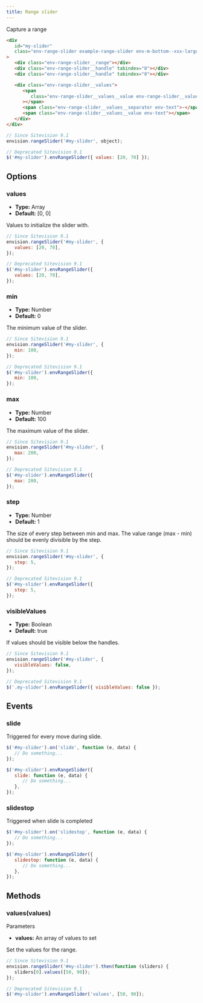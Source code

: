 ```yaml
---
title: Range slider
---
```


Capture a range

```html
<div
   id="my-slider"
   class="env-range-slider example-range-slider env-m-bottom--xxx-large"
>
   <div class="env-range-slider__range"></div>
   <div class="env-range-slider__handle" tabindex="0"></div>
   <div class="env-range-slider__handle" tabindex="0"></div>

   <div class="env-range-slider__values">
      <span
         class="env-range-slider__values__value env-range-slider__values__value--from env-text"
      ></span>
      <span class="env-range-slider__values__separator env-text">-</span>
      <span class="env-range-slider__values__value env-text"></span>
   </div>
</div>
```

```javascript
// Since Sitevision 9.1
envision.rangeSlider('#my-slider', object);

// Deprecated Sitevision 9.1
$('#my-slider').envRangeSlider({ values: [20, 70] });
```

## Options

### values

-  **Type:** Array
-  **Default:** [0, 0]

Values to initialize the slider with.

```javascript
// Since Sitevision 9.1
envision.rangeSlider('#my-slider', {
   values: [20, 70],
});

// Deprecated Sitevision 9.1
$('#my-slider').envRangeSlider({
   values: [20, 70],
});
```

### min

-  **Type:** Number
-  **Default:** 0

The minimum value of the slider.

```javascript
// Since Sitevision 9.1
envision.rangeSlider('#my-slider', {
   min: 100,
});

// Deprecated Sitevision 9.1
$('#my-slider').envRangeSlider({
   min: 100,
});
```

### max

-  **Type:** Number
-  **Default:** 100

The maximum value of the slider.

```javascript
// Since Sitevision 9.1
envision.rangeSlider('#my-slider', {
   max: 200,
});

// Deprecated Sitevision 9.1
$('#my-slider').envRangeSlider({
   max: 200,
});
```

### step

-  **Type:** Number
-  **Default:** 1

The size of every step between min and max. The value range (max - min) should be evenly divisible by the step.

```javascript
// Since Sitevision 9.1
envision.rangeSlider('#my-slider', {
   step: 5,
});

// Deprecated Sitevision 9.1
$('#my-slider').envRangeSlider({
   step: 5,
});
```

### visibleValues

-  **Type:** Boolean
-  **Default:** true

If values should be visible below the handles.

```javascript
// Since Sitevision 9.1
envision.rangeSlider('#my-slider', {
   visibleValues: false,
});

// Deprecated Sitevision 9.1
$('.my-slider').envRangeSlider({ visibleValues: false });
```

## Events

### slide

Triggered for every move during slide.

```javascript
$('#my-slider').on('slide', function (e, data) {
   // Do something...
});

$('#my-slider').envRangeSlider({
   slide: function (e, data) {
      // Do something...
   },
});
```

### slidestop

Triggered when slide is completed

```javascript
$('#my-slider').on('slidestop', function (e, data) {
   // Do something...
});

$('#my-slider').envRangeSlider({
   slidestop: function (e, data) {
      // Do something...
   },
});
```

## Methods

### values(values)

Parameters

-  **values:** An array of values to set

Set the values for the range.

```javascript
// Since Sitevision 9.1
envision.rangeSlider('#my-slider').then(function (sliders) {
   sliders[0].values([50, 90]);
});

// Deprecated Sitevision 9.1
$('#my-slider').envRangeSlider('values', [50, 90]);
```
